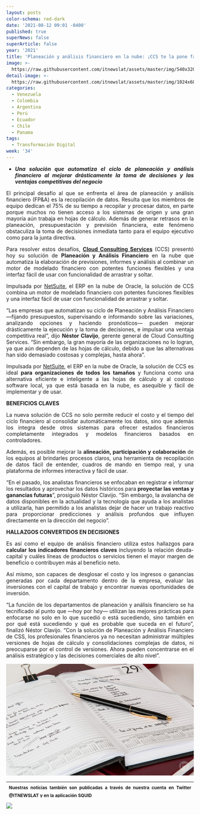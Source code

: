 ```yaml
---
layout: posts
color-schema: red-dark
date: '2021-08-12 09:01 -0400'
published: true
superNews: false
superArticle: false
year: '2021'
title: 'Planeación y análisis financiero en la nube: ¡CCS te la pone fácil!'
image: >-
  https://raw.githubusercontent.com/itnewslat/assets/master/img/540x320/Planifica-Calendario-p.jpg
detail-image: >-
  https://raw.githubusercontent.com/itnewslat/assets/master/img/1024x680/Planifica-Calendario-g.jpg
categories:
  - Venezuela
  - Colombia
  - Argentina
  - Perú
  - Ecuador
  - Chile
  - Panama
tags:
  - Transformación Digital
week: '34'
---
```

<ul style="list-style-type: disc; text-align: justify;">
	<li><em><b>Una solución que automatiza el ciclo de planeación y análisis financiero al mejorar drásticamente la toma de decisiones y las ventajas competitivas del negocio</b></em></li>
</ul>
<p style="text-align: justify;">El principal desafío al que se enfrenta el área de planeación y análisis financiero (FP&amp;A) es la recopilación de datos. Resulta que los miembros de equipo dedican el 75% de su tiempo a recopilar y procesar datos, en parte porque muchos no tienen acceso a los sistemas de origen y una gran mayoría aún trabaja en hojas de cálculo. Además de generar retrasos en la planeación, presupuestación y previsión financiera, este fenómeno obstaculiza la toma de decisiones inmediata tanto para el equipo ejecutivo como para la junta directiva.</p>
<p style="text-align: justify;">Para resolver estos desafíos, <a href="https://cloud-cs.net/"><strong>Cloud Consulting Services</strong></a> (CCS) presentó hoy su solución de <strong>Planeación y Análisis Financiero</strong> en la nube que automatiza la elaboración de previsiones, informes y análisis al combinar un motor de modelado financiero con potentes funciones flexibles y una interfaz fácil de usar con funcionalidad de arrastrar y soltar.</p>
<p style="text-align: justify;">Impulsada por <a href="https://www.netsuite.com/portal/products/erp/order-management.shtml">NetSuite</a>, el ERP en la nube de Oracle, la solución de CCS combina un motor de modelado financiero con potentes funciones flexibles y una interfaz fácil de usar con funcionalidad de arrastrar y soltar.</p>
<p style="text-align: justify;">“Las empresas que automatizan su ciclo de Planeación y Análisis Financiero —fijando presupuestos, supervisando e informando sobre las variaciones, analizando opciones y haciendo pronósticos— pueden mejorar drásticamente la ejecución y la toma de decisiones, e impulsar una ventaja competitiva real”, dijo <strong>Néstor Clavijo</strong>, gerente general de Cloud Consulting Services. “Sin embargo, la gran mayoría de las organizaciones no lo logran, ya que aún dependen de las hojas de cálculo, debido a que las alternativas han sido demasiado costosas y complejas, hasta ahora”.</p>
<p style="text-align: justify;">Impulsada por <a href="https://www.netsuite.com/portal/products/erp/order-management.shtml">NetSuite</a>, el ERP en la nube de Oracle, la solución de CCS es ideal <strong>para organizaciones de todos los tamaños</strong> y funciona como una alternativa eficiente e inteligente a las hojas de cálculo y al costoso software local, ya que está basada en la nube, es asequible y fácil de implementar y de usar.</p>
<p style="text-align: justify;"><strong>BENEFICIOS CLAVES</strong></p>
<p style="text-align: justify;">La nueva solución de CCS no solo permite reducir el costo y el tiempo del ciclo financiero al consolidar automáticamente los datos, sino que además los integra desde otros sistemas para ofrecer estados financieros completamente integrados y modelos financieros basados ​​en controladores.</p>
<p style="text-align: justify;">Además, es posible mejorar la <strong>alineación, participación y colaboración</strong> de los equipos al brindarles procesos claros, una herramienta de recopilación de datos fácil de entender, cuadros de mando en tiempo real, y una plataforma de informes interactiva y fácil de usar.</p>
<p style="text-align: justify;">“En el pasado, los analistas financieros se enfocaban en registrar e informar los resultados y aprovechar los datos históricos para <strong>proyectar las ventas y ganancias futuras</strong>”, prosiguió Néstor Clavijo. “Sin embargo, la avalancha de datos disponibles en la actualidad y la tecnología que ayuda a los analistas a utilizarla, han permitido a los analistas dejar de hacer un trabajo reactivo para proporcionar predicciones y análisis profundos que influyen directamente en la dirección del negocio”.</p>
<p style="text-align: justify;"><strong>HALLAZGOS CONVERTIDOS EN DECISIONES</strong></p>
<p style="text-align: justify;">Es así como el equipo de análisis financiero utiliza estos hallazgos para <strong>calcular los indicadores financieros claves </strong>incluyendo la relación deuda-capital y cuáles líneas de productos o servicios tienen el mayor margen de beneficio o contribuyen más al beneficio neto.</p>
<p style="text-align: justify;">Así mismo, son capaces de desglosar el costo y los ingresos o ganancias generadas por cada departamento dentro de la empresa, evaluar las inversiones con el capital de trabajo y encontrar nuevas oportunidades de inversión.</p>
<p style="text-align: justify;">“La función de los departamentos de planeación y análisis financiero se ha tecnificado al punto que —hoy por hoy— utilizan las mejores prácticas para enfocarse no solo en lo que sucedió o está sucediendo, sino también en por qué está sucediendo y qué es probable que suceda en el futuro”, finalizó Néstor Clavijo. “Con la solución de Planeación y Análisis Financiero de CSS, los profesionales financieros ya no necesitan administrar múltiples versiones de hojas de cálculo y consolidaciones complejas de datos, ni preocuparse por el control de versiones. Ahora pueden concentrarse en el análisis estratégico y las decisiones comerciales de alto nivel”.</p>

![](https://raw.githubusercontent.com/itnewslat/assets/master/img/540x320/Planifica-Calendario-p.jpg)

<table style="height: 42px;" width="569">
<tbody>
<tr>
<td style="text-align: justify;"><sub><strong>Nuestras noticias también son publicadas a través de nuestra cuenta en Twitter <a href="https://twitter.com/itnewslat?lang=es">@ITNEWSLAT</a> y en la aplicación <a href="https://squidapp.co/en/">SQUID</a></strong></sub></td>
</tr>
</tbody>
</table>

<img src="https://tracker.metricool.com/c3po.jpg?hash=56f88a41e39ab42c063cc51676587a04"/>
